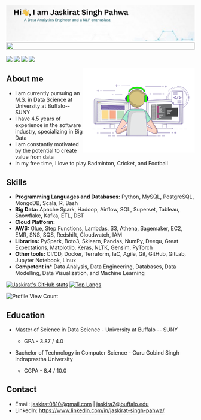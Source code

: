 ![Header](./github_background.png)
<img src="https://i.imgur.com/dBaSKWF.gif" height="20" width="100%">

[<img src="https://img.shields.io/badge/linkedin-%230077B5.svg?&style=for-the-badge&logo=linkedin&logoColor=white" />](https://www.linkedin.com/in/jaskirat-singh-pahwa/)
[<img src="https://img.shields.io/badge/gmail-%23EE0000.svg?&style=for-the-badge&logo=gmail&logoColor=white">](mailto:jaskirat0810@gmail.com)
[<img src = "https://img.shields.io/badge/tableau-%E97627.svg?&style=for-the-badge&logo=tableau&logoColor=white">](https://public.tableau.com/profile/jaskirat.singh.pahwa#!/)
[<img src = "https://img.shields.io/badge/instagram-%23E4405F.svg?&style=for-the-badge&logo=instagram&logoColor=white">](https://www.instagram.com/jaskiratsinghpahwa/)

<img align="right" alt="GIF" src="giphy.gif" width="300"/>

## About me
- I am currently pursuing an M.S. in Data Science at University at Buffalo--SUNY
- I have 4.5 years of experience in the software industry, specializing in Big Data
- I am constantly motivated by the potential to create value from data
- In my free time, I love to play Badminton, Cricket, and Football

## Skills
- **Programming Languages and Databases:**  Python, MySQL, PostgreSQL, MongoDB, Scala, R, Bash 
- **Big Data:** Apache Spark, Hadoop, Airflow, SQL, Superset, Tableau, Snowflake, Kafka, ETL, DBT
- **Cloud Platform:**
 - **AWS:** Glue, Step Functions, Lambdas, S3, Athena, Sagemaker, EC2, EMR, SNS, SQS, Redshift, Cloudwatch, IAM
- **Libraries:** PySpark, Boto3, Sklearn, Pandas, NumPy, Deequ, Great Expectations, Matplotlib, Keras, NLTK, Gensim, PyTorch
- **Other tools:** CI/CD, Docker, Terraform, IaC, Agile, Git, GitHub, GitLab, Jupyter Notebook, Linux
- **Competent in*** Data Analysis, Data Engineering, Databases, Data Modelling, Data Visualization, and Machine Learning


[![Jaskirat's GitHub stats](https://github-readme-stats.vercel.app/api?username=jaskirat-singh-pahwa)](https://github.com/jaskirat-singh-pahwa/github-readme-stats)
[![Top Langs](https://github-readme-stats.vercel.app/api/top-langs/?username=jaskirat-singh-pahwa&layout=donut)](https://github.com/jaskirat-singh-pahwa/github-readme-stats)

![Profile View Count](https://komarev.com/ghpvc/?username=jaskirat-singh-pahwa&color=orange)



## Education
- Master of Science in Data Science - University at Buffalo -- SUNY
  - GPA - 3.87 / 4.0

- Bachelor of Technology in Computer Science - Guru Gobind Singh Indraprastha University
  - CGPA - 8.4 / 10.0


## Contact
- Email: jaskirat0810@gmail.com | jaskira2@buffalo.edu 
- LinkedIn: https://www.linkedin.com/in/jaskirat-singh-pahwa/

